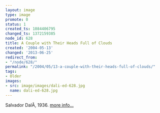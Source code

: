 ```yaml
---
layout: image
type: image
promote: 0
status: 1
created_ts: 1084406795
changed_ts: 1372159385
node_id: 628
title: A Couple with Their Heads Full of Clouds
created: '2004-05-13'
changed: '2013-06-25'
redirect_from:
- "/node/628/"
permalink: "/2004/05/13-a-couple-with-their-heads-full-of-clouds/"
tags:
- Older
images:
- src: image/images/dali-ed-628.jpg
  name: dali-ed-628.jpg
---
```

Salvador DalÃ­, 1936. [more info...](http://www.abcgallery.com/D/dali/dali169.html)
